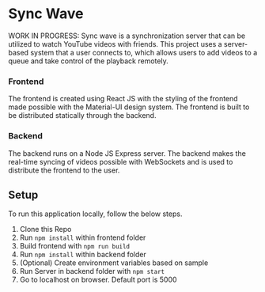 # Sync Wave
WORK IN PROGRESS: Sync wave is a synchronization server that can be utilized to watch YouTube videos with friends. This project uses a server-based system that a user connects to, which allows users to add videos to a queue and take control of the playback remotely.

### Frontend
The frontend is created using React JS with the styling of the frontend made possible with the Material-UI design system. The frontend is built to be distributed statically through the backend.

### Backend
The backend runs on a Node JS Express server. The backend makes the real-time syncing of videos possible with WebSockets and is used to distribute the frontend to the user.

## Setup
To run this application locally, follow the below steps.
1. Clone this Repo
2. Run `npm install` within frontend folder
3. Build frontend with `npm run build`
4. Run `npm install` within backend folder
5. (Optional) Create environment variables based on sample
6. Run Server in backend folder with `npm start`
7. Go to localhost on browser. Default port is 5000
